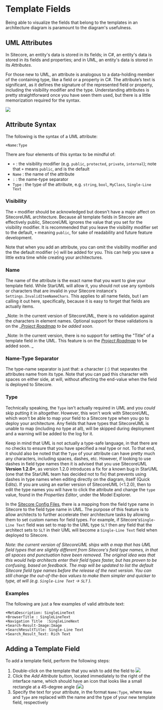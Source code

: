 # Template Fields

Being able to visualize the fields that belong to the templates in an architecture diagram is paramount to the diagram's usefulness.

## UML Attributes

In Sitecore, an entity's data is stored in its fields; in C\#, an entity's data is stored in its fields and properties; and in UML, an entity's data is stored in its _Attributes_.

For those new to UML, an attribute is analogous to a data-holding member of the containing type, like a field or a property in C\#. The attribute’s text is significant, as it defines the signature of the represented field or property, including the visibility modifier and the type. Understanding attributes is pretty straightforward once you have seen them used, but there is a little memorization required for the syntax.

![](https://github.com/zkniebel/SitecoreUML/blob/master/Documentation/assets/StarUML-Attribute-Attributes.png?raw=true)

## Attribute Syntax

The following is the syntax of a UML attribute:

`+Name:Type`

There are four elements of this syntax to be mindful of:

* `+` : the visibility modifier \(e.g. `public`, `protected`, `private`, `internal`\); note that `+` means `public`, and is the default
* `Name` : the name of the attribute
* `:` : the name-type separator
* `Type` : the type of the attribute, e.g. `string`, `bool`, `MyClass`, `Single-Line Text`

### Visibility

The `+` modifier should be acknowledged but doesn't have a major affect on SitecoreUML architecture. Because all template fields in Sitecore are effectively public, SitecoreUML ignores the value that you set for the visibility modifier. It is recommended that you leave the visibility modifier set to the default, `+` meaning `public`, for sake of readability and future feature development.

Note that when you add an attribute, you can omit the visibility modifier and the the default modifier \(`+`\) will be added for you. This can help you save a little extra time while creating your architectures.

### Name

The name of the attribute is the exact name that you want to give your template field. While StarUML will allow it, you should not use any symbols or characters that are invalid in your Sitecore instance's `Settings.InvalidItemNameChars`. This applies to all name fields, but I am calling it out here, specifically, because it is easy to forget that fields are actually items.

_Note: In the current version of SitecoreUML, there is no validation against the characters in element names. Optional support for these validations is on the _[_Project Roadmap_](/chapter1.md) _to be added soon_.

_Note: In the current version, there is no support for setting the "Title" of a template field in the UML. This feature is on the _[_Project Roadmap_](/chapter1.md)_ to be added soon. _

### Name-Type Separator

The type-name separator is just that: a character \(`:`\) that separates the attributes name from its type. Note that you can pad this character with spaces on either side, at will, without affecting the end-value when the field is deployed to Sitecore.

### Type

Technically speaking, the `Type` isn't actually required in UML and you _could_ skip putting it in altogether. However, this won't work with SitecoreUML, which won't be able to map your field to a Sitecore type when you go to deploy your architecture. Any fields that have types that SitecoreUML is unable to map \(including no type at all\), will be skipped during deployment and a warning will be added to the log for it.

Keep in mind that UML is not actually a type-safe language, in that there are no checks to ensure that you have specified a real type or not. To that end, it should also be noted that the `Type` of your attribute can have pretty much any characters, including  spaces, dashes, etc. However, if looking to use dashes in field type names then it is advised that you use SitecoreUML **Version 1.2.0+**, as version 1.2.0 introduces a fix for a known bug in StarUML \(one that the StarUML team has decided not to fix\) that prevents using dashes in type names when editing directly on the diagram, itself \(Quick Edits\). If you are using an earlier version of SitecoreUML \(&lt;1.2.0\), then to edit the type names you will have to click the attribute and change the `type` value, found in the _Properties Editor_, under the Model Explorer.

In the [Sitecore Config Files](/guide/sitecore-configuration.md), there is a mapping from the field type name in Sitecore to the field type name in UML. The purpose of this feature is to allow architects to further accelerate their architecture tasks by allowing them to set custom names for field types. For example, if Sitecore's`Single-Line Text` field was set to map to the UML type `SLT` then any field that the architect sets to `SLT` in their UML will become a `Single-Line Text` field when deployed to Sitecore.

_Note: the current version of SitecoreUML ships with a map that has UML field types that are slightly different from Sitecore's field type names, in that all spaces and punctuation have been removed. The original idea was that this would help architects enter their field types faster, but has proven to be confusing, based on feedback. The map will be updated to list the default Sitecore field type names before the release of the next version. You can still change the out-of-the-box values to make them simpler and quicker to type, at will \(e.g. _`Single-Line Text`_ -&gt; _`SLT`_ \)._

### Examples

The following are just a few examples of valid attribute text:

```
+MetaDescription: SingleLineText
+BrowserTitle : SingleLineText
+Navigation Title  :SingleLineNext
+Search-Result-Image:Image
+SearchResultTitle: Single-Line Text
+Search_Result_Text: Rich Text
```

## Adding a Template Field

To add a template field, perform the following steps:

1. Double-click on the template that you wish to add the field to ![](https://github.com/zkniebel/SitecoreUML/blob/master/Documentation/assets/StarUML-Attribute-Add.png?raw=true)
2. Click the _Add Attribute_ button, located immediately to the right of the interface name, which should have an icon that looks like a small rectangle at a 45-degree angle \(![](https://github.com/zkniebel/SitecoreUML/blob/master/Documentation/assets/StarUML-Attribute-Add-Button.png?raw=true)\)
3. Specify the text for your attribute, in the format `Name:Type`, where `Name` and `Type` are replaced with the name and the type of your new template field, respectively



